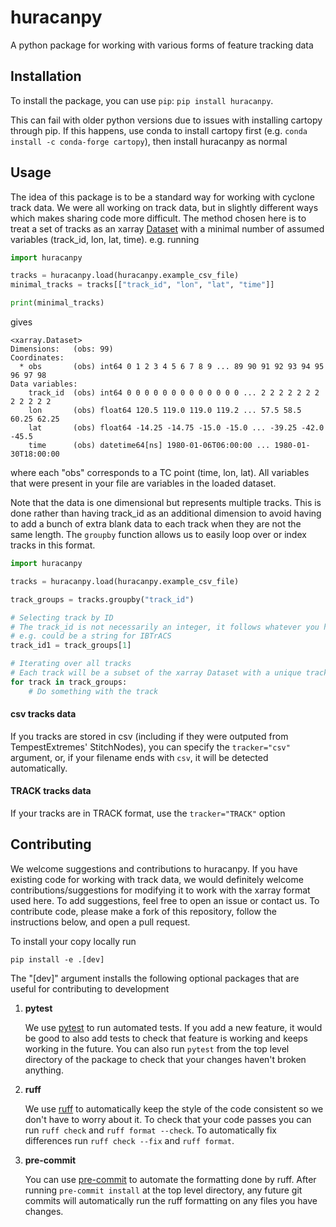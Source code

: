 # huracanpy

A python package for working with various forms of feature tracking data

## Installation
To install the package, you can use `pip`: `pip install huracanpy`.

This can fail with older python versions due to issues with installing cartopy through
pip. If this happens, use conda to install cartopy first
(e.g. `conda install -c conda-forge cartopy`), then install huracanpy as normal

## Usage
The idea of this package is to be a standard way for working with cyclone track data. We
were all working on track data, but in slightly different ways which makes sharing code
more difficult. The method chosen here is to treat a set of tracks as an xarray
[Dataset](https://docs.xarray.dev/en/stable/generated/xarray.Dataset.html) with a
minimal number of assumed variables (track_id, lon, lat, time). e.g. running

```python
import huracanpy

tracks = huracanpy.load(huracanpy.example_csv_file)
minimal_tracks = tracks[["track_id", "lon", "lat", "time"]]

print(minimal_tracks)
```
gives
```
<xarray.Dataset>
Dimensions:   (obs: 99)
Coordinates:
  * obs       (obs) int64 0 1 2 3 4 5 6 7 8 9 ... 89 90 91 92 93 94 95 96 97 98
Data variables:
    track_id  (obs) int64 0 0 0 0 0 0 0 0 0 0 0 0 0 ... 2 2 2 2 2 2 2 2 2 2 2 2
    lon       (obs) float64 120.5 119.0 119.0 119.2 ... 57.5 58.5 60.25 62.25
    lat       (obs) float64 -14.25 -14.75 -15.0 -15.0 ... -39.25 -42.0 -45.5
    time      (obs) datetime64[ns] 1980-01-06T06:00:00 ... 1980-01-30T18:00:00
```

where each "obs" corresponds to a TC point (time, lon, lat).
All variables that were present in your file are variables in the loaded dataset.

Note that the data is one dimensional but represents multiple tracks. This is done
rather than having track_id as an additional dimension to avoid having to add a bunch of
extra blank data to each track when they are not the same length. The `groupby` function
allows us to easily loop over or index tracks in this format.
```python
import huracanpy

tracks = huracanpy.load(huracanpy.example_csv_file)

track_groups = tracks.groupby("track_id")

# Selecting track by ID
# The track_id is not necessarily an integer, it follows whatever you have loaded
# e.g. could be a string for IBTrACS
track_id1 = track_groups[1]

# Iterating over all tracks
# Each track will be a subset of the xarray Dataset with a unique track_id
for track in track_groups:
    # Do something with the track
```

#### csv tracks data
If you tracks are stored in csv (including if they were outputed from TempestExtremes' StitchNodes),
you can specify the `tracker="csv"` argument, or, if your filename ends with `csv`, it will be detected automatically.

#### TRACK tracks data
If your tracks are in TRACK format, use the `tracker="TRACK"` option

## Contributing
We welcome suggestions and contributions to huracanpy. If you have existing code for
working with track data, we would definitely welcome contributions/suggestions for
modifying it to work with the xarray format used here. To add suggestions, feel free to
open an issue or contact us. To contribute code, please make a fork of this repository,
follow the instructions below, and open a pull request.

To install your copy locally run
```shell
pip install -e .[dev]
```
The "[dev]" argument installs the following optional packages that are useful for
contributing to development
1. **pytest**

    We use [pytest](https://docs.pytest.org/en/latest/) to run automated tests. If you
    add a new feature, it would be good to also add tests to check that feature is
    working and keeps working in the future. You can also run `pytest` from the top
    level directory of the package to check that your changes haven't broken anything.
2. **ruff**

    We use [ruff](https://docs.astral.sh/ruff/) to automatically keep the style of the
    code consistent so we don't have to worry about it. To check that your code passes
    you can run `ruff check` and `ruff format --check`. To automatically fix differences
    run `ruff check --fix` and `ruff format`.

3. **pre-commit**

    You can use [pre-commit](https://pre-commit.com/) to automate the formatting done by
    ruff. After running `pre-commit install` at the top level directory, any future git
    commits will automatically run the ruff formatting on any files you have changes.
